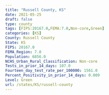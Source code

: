 ```yaml
---
title: "Russell County, KS"
date: 2021-05-25
draft: false
type: county
tags: [FIPS:20167.0,FEMA:7.0,Non-core,Green]
categories: [KS]
County: Russell County
State: KS
FIPS: 20167.0
FEMA_Region: 7.0
Population: 6856.0
NCHS_Urban_Rural_Classification: Non-core
Tests_in_prior_14_days: 107.0
Fourteen_day_test_rate_per_100000: 1561.0
Percent_Positivity_in_prior_14_days: 0.009
Level: Green
url: /states/KS/russell-county
---
```



